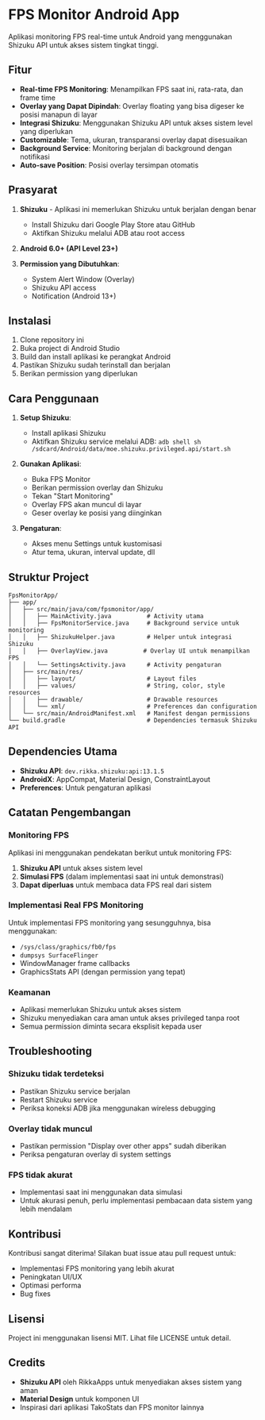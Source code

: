 # FPS Monitor Android App

Aplikasi monitoring FPS real-time untuk Android yang menggunakan Shizuku API untuk akses sistem tingkat tinggi.

## Fitur

- **Real-time FPS Monitoring**: Menampilkan FPS saat ini, rata-rata, dan frame time
- **Overlay yang Dapat Dipindah**: Overlay floating yang bisa digeser ke posisi manapun di layar
- **Integrasi Shizuku**: Menggunakan Shizuku API untuk akses sistem level yang diperlukan
- **Customizable**: Tema, ukuran, transparansi overlay dapat disesuaikan
- **Background Service**: Monitoring berjalan di background dengan notifikasi
- **Auto-save Position**: Posisi overlay tersimpan otomatis

## Prasyarat

1. **Shizuku** - Aplikasi ini memerlukan Shizuku untuk berjalan dengan benar
   - Install Shizuku dari Google Play Store atau GitHub
   - Aktifkan Shizuku melalui ADB atau root access
   
2. **Android 6.0+ (API Level 23+)**

3. **Permission yang Dibutuhkan**:
   - System Alert Window (Overlay)
   - Shizuku API access
   - Notification (Android 13+)

## Instalasi

1. Clone repository ini
2. Buka project di Android Studio
3. Build dan install aplikasi ke perangkat Android
4. Pastikan Shizuku sudah terinstall dan berjalan
5. Berikan permission yang diperlukan

## Cara Penggunaan

1. **Setup Shizuku**:
   - Install aplikasi Shizuku
   - Aktifkan Shizuku service melalui ADB: `adb shell sh /sdcard/Android/data/moe.shizuku.privileged.api/start.sh`
   
2. **Gunakan Aplikasi**:
   - Buka FPS Monitor
   - Berikan permission overlay dan Shizuku
   - Tekan "Start Monitoring"
   - Overlay FPS akan muncul di layar
   - Geser overlay ke posisi yang diinginkan

3. **Pengaturan**:
   - Akses menu Settings untuk kustomisasi
   - Atur tema, ukuran, interval update, dll

## Struktur Project

```
FpsMonitorApp/
├── app/
│   ├── src/main/java/com/fpsmonitor/app/
│   │   ├── MainActivity.java          # Activity utama
│   │   ├── FpsMonitorService.java     # Background service untuk monitoring
│   │   ├── ShizukuHelper.java         # Helper untuk integrasi Shizuku
│   │   ├── OverlayView.java          # Overlay UI untuk menampilkan FPS
│   │   └── SettingsActivity.java      # Activity pengaturan
│   ├── src/main/res/
│   │   ├── layout/                    # Layout files
│   │   ├── values/                    # String, color, style resources
│   │   ├── drawable/                  # Drawable resources
│   │   └── xml/                       # Preferences dan configuration
│   └── src/main/AndroidManifest.xml   # Manifest dengan permissions
└── build.gradle                       # Dependencies termasuk Shizuku API
```

## Dependencies Utama

- **Shizuku API**: `dev.rikka.shizuku:api:13.1.5`
- **AndroidX**: AppCompat, Material Design, ConstraintLayout
- **Preferences**: Untuk pengaturan aplikasi

## Catatan Pengembangan

### Monitoring FPS
Aplikasi ini menggunakan pendekatan berikut untuk monitoring FPS:
1. **Shizuku API** untuk akses sistem level
2. **Simulasi FPS** (dalam implementasi saat ini untuk demonstrasi)
3. **Dapat diperluas** untuk membaca data FPS real dari sistem

### Implementasi Real FPS Monitoring
Untuk implementasi FPS monitoring yang sesungguhnya, bisa menggunakan:
- `/sys/class/graphics/fb0/fps`
- `dumpsys SurfaceFlinger`
- WindowManager frame callbacks
- GraphicsStats API (dengan permission yang tepat)

### Keamanan
- Aplikasi memerlukan Shizuku untuk akses sistem
- Shizuku menyediakan cara aman untuk akses privileged tanpa root
- Semua permission diminta secara eksplisit kepada user

## Troubleshooting

### Shizuku tidak terdeteksi
- Pastikan Shizuku service berjalan
- Restart Shizuku service
- Periksa koneksi ADB jika menggunakan wireless debugging

### Overlay tidak muncul
- Pastikan permission "Display over other apps" sudah diberikan
- Periksa pengaturan overlay di system settings

### FPS tidak akurat
- Implementasi saat ini menggunakan data simulasi
- Untuk akurasi penuh, perlu implementasi pembacaan data sistem yang lebih mendalam

## Kontribusi

Kontribusi sangat diterima! Silakan buat issue atau pull request untuk:
- Implementasi FPS monitoring yang lebih akurat
- Peningkatan UI/UX
- Optimasi performa
- Bug fixes

## Lisensi

Project ini menggunakan lisensi MIT. Lihat file LICENSE untuk detail.

## Credits

- **Shizuku API** oleh RikkaApps untuk menyediakan akses sistem yang aman
- **Material Design** untuk komponen UI
- Inspirasi dari aplikasi TakoStats dan FPS monitor lainnya
